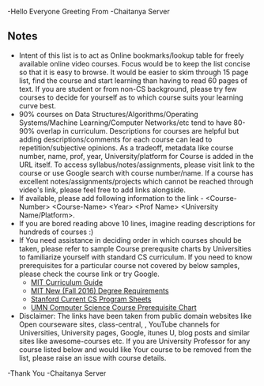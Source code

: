 -Hello Everyone Greeting From
-Chaitanya Server

## Notes
- Intent of this list is to act as Online bookmarks/lookup table for freely available online video courses. Focus would be to keep the list concise so that it is easy to browse. It would be easier to skim through 15 page list, find the course and start learning than having to read 60 pages of text. If you are student or from non-CS background, please try few courses to decide for yourself as to which course suits your learning curve best.
- 90% courses on Data Structures/Algorithms/Operating Systems/Machine Learning/Computer Networks/etc tend to have 80-90% overlap in curriculum. Descriptions for courses are helpful but adding descriptions/comments for each course can lead to repetition/subjective opinions. As a tradeoff, metadata like course number, name, prof, year, University/platform for Course is added in the URL itself. To access syllabus/notes/assignments, please visit link to the course or use Google search with course number/name. If a course has excellent notes/assignments/projects which cannot be reached through video's link, please feel free to add links alongside. 
- If available, please add following information to the link - &lt;Course-Number&gt; &lt;Course-Name&gt; &lt;Year&gt; &lt;Prof Name&gt; &lt;University Name/Platform&gt;. 
- If you are bored reading above 10 lines, imagine reading descriptions for hundreds of courses :)
- If You need assistance in deciding order in which courses should be taken, please refer to sample Course prerequsite charts by Universities to familiarize yourself with standard CS curriculum. If you need to know prerequisites for a particular course not covered by below samples, please check the course link or try Google.
  - [MIT Curriculum Guide](https://ocw.mit.edu/courses/mit-curriculum-guide/)
  - [MIT New (Fall 2016) Degree Requirements](https://www.eecs.mit.edu/curriculum2016)
  - [Stanford Current CS Program Sheets](http://csmajor.stanford.edu/ProgramSheets.shtml)
  - [UMN Computer Science Course Prerequisite Chart](https://www.cs.umn.edu/sites/cs.umn.edu/files/cseprerequisite_chart.pdf)
- Disclaimer: The links have been taken from public domain websites like Open courseware sites, class-central, , YouTube channels for Universities, University pages, Google, itunes U, blog posts and similar sites like awesome-courses etc. If you are University Professor for any course listed below and would like Your course to be removed from the list, please raise an issue with course details.

-Thank You
-Chaitanya Server